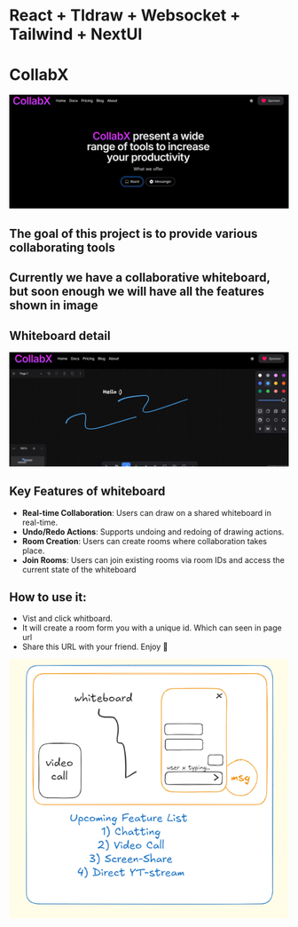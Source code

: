 # React + Tldraw + Websocket + Tailwind + NextUI

# CollabX

![alt text]({BD007626-96DD-4037-9B9C-2DB2E826C15E}-1.png)

## The goal of this project is to provide various collaborating tools

## Currently we have a collaborative whiteboard, but soon enough we will have all the features shown in image

## Whiteboard detail

![alt text]({39DC1800-B0C1-4259-92F8-05CD9D59E4CD}.png)

## Key Features of whiteboard

- **Real-time Collaboration**: Users can draw on a shared whiteboard in real-time.
- **Undo/Redo Actions**: Supports undoing and redoing of drawing actions.
- **Room Creation**: Users can create rooms where collaboration takes place.
- **Join Rooms**: Users can join existing rooms via room IDs and access the current state of the whiteboard

## How to use it:

- Vist and click whitboard.
- It will create a room form you with a unique id. Which can seen in page url
- Share this URL with your friend. Enjoy 🎉

![alt text]({2C8C1A73-9E6A-4202-95D1-7393FB0D41CF}.png)
